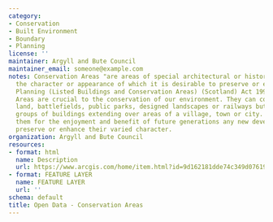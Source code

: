 ```yaml
---
category:
- Conservation
- Built Environment
- Boundary
- Planning
license: ''
maintainer: Argyll and Bute Council
maintainer_email: someone@example.com
notes: Conservation Areas "are areas of special architectural or historic interest,
  the character or appearance of which it is desirable to preserve or enhance". S.61
  Planning (Listed Buildings and Conservation Areas) (Scotland) Act 1997Conservation
  Areas are crucial to the conservation of our environment. They can cover historic
  land, battlefields, public parks, designed landscapes or railways but most contain
  groups of buildings extending over areas of a village, town or city. To safeguard
  them for the enjoyment and benefit of future generations any new development should
  preserve or enhance their varied character.
organization: Argyll and Bute Council
resources:
- format: html
  name: Description
  url: https://www.arcgis.com/home/item.html?id=9d162181dde74c349d07619426219d67
- format: FEATURE LAYER
  name: FEATURE LAYER
  url: ''
schema: default
title: Open Data - Conservation Areas
---
```

